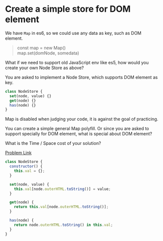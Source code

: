 # Create a simple store for DOM element

We have `Map` in es6, so we could use any data as key, such as DOM element.

> const map = new Map()<br>
> map.set(domNode, somedata)

What if we need to support old JavaScript env like es5, how would you create your own Node Store as above?

You are asked to implement a Node Store, which supports DOM element as key.

```js
class NodeStore {
  set(node, value) {}
  get(node) {}
  has(node) {}
}
```

Map is disabled when judging your code, it is against the goal of practicing.

You can create a simple general Map polyfill. Or since you are asked to support specially for DOM element, what is special about DOM element?

What is the Time / Space cost of your solution?

[Problem Link](https://bigfrontend.dev/problem/create-a-simple-store-for-DOM-node)

```js
class NodeStore {
  constructor() {
    this.val = {};
  }

  set(node, value) {
    this.val[node.outerHTML.toString()] = value;
  }

  get(node) {
    return this.val[node.outerHTML.toString()];
  }

  has(node) {
    return node.outerHTML.toString() in this.val;
  }
}
```
